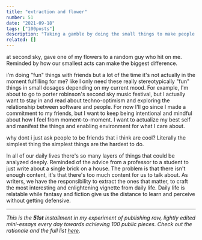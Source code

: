 ```yaml
---
title: "extraction and flower"
number: 51
date: "2021-09-18"
tags: ["100posts"]
description: "Taking a gamble by doing the small things to make people happy and exploring how to be mindful of my energy and enjoying the moment."
related: []
---
```

at second sky, gave one of my flowers to a random guy who hit on me. Reminded by how our smallest acts can make the biggest difference.

i'm doing "fun" things with friends but a lot of the time it's not actually in the moment fulfilling for me? like I only need these really stereotypically "fun" things in small dosages depending on my current mood. For example, I'm about to go to porter robinson's second sky music festival, but I actually want to stay in and read about techno-optimism and exploring the relationship between software and people. For now I'll go since I made a commitment to my friends, but I want to keep being intentional and mindful about how I feel from moment-to-moment. I want to actualize my best self and manifest the things and enabling environment for what I care about.

why dont i just ask people to be friends that i think are cool? Literally the simplest thing
the simplest things are the hardest to do.

In all of our daily lives there's so many layers of things that could be analyzed deeply. Reminded of the advice from a professor to a student to just write about a single brick on a house. The problem is that there isn't enough content, it's that there's too much content for us to talk about. As writers, we have the responsibility to extract the ones that matter, to craft the most interesting and enlightening vignette from daily life. Daily life is relatable while fantasy and fiction give us the distance to learn and perceive without getting defensive.

---

*This is the **51st** installment in my experiment of publishing raw, lightly edited mini-essays every day towards achieving 100 public pieces. Check out the rationale and the full list [here](https://www.spencerchang.me/experiments/100posts/)*.

